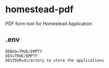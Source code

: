# homestead-pdf
PDF form tool for Homestead Application

## .env

```
DEBUG=TRUE/EMPTY
DEV=TRUE/EMPTY
DESTDIR=directory to store the applications
```
